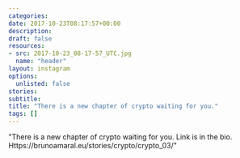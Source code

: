```yaml
---
categories:
date: 2017-10-23T08:17:57+00:00
description:
draft: false
resources:
- src: 2017-10-23_08-17-57_UTC.jpg
  name: "header"
layout: instagram
options:
  unlisted: false
stories:
subtitle:
title: "There is a new chapter of crypto waiting for you."
tags: []
---
```


"There is a new chapter of crypto waiting for you.  Link is in the bio. Https://brunoamaral.eu/stories/crypto/crypto_03/"
